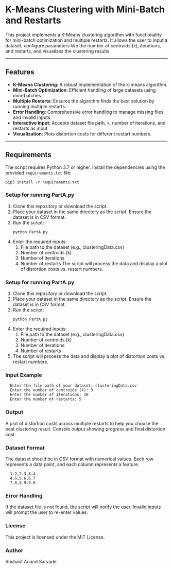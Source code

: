 # K-Means Clustering with Mini-Batch and Restarts

This project implements a K-Means clustering algorithm with functionality for mini-batch optimization and multiple restarts. It allows the user to input a dataset, configure parameters like the number of centroids (`k`), iterations, and restarts, and visualizes the clustering results.

---

## Features
- **K-Means Clustering**: A robust implementation of the k-means algorithm.
- **Mini-Batch Optimization**: Efficient handling of large datasets using mini-batches.
- **Multiple Restarts**: Ensures the algorithm finds the best solution by running multiple restarts.
- **Error Handling**: Comprehensive error handling to manage missing files and invalid inputs.
- **Interactive Input**: Accepts dataset file path, `k`, number of iterations, and restarts as input.
- **Visualization**: Plots distortion costs for different restart numbers.

---

## Requirements
The script requires Python 3.7 or higher. Install the dependencies using the provided `requirements.txt` file:

```
pip3 install -r requirements.txt
```

### Setup for running PartA.py
1. Clone this repository or download the script.
2. Place your dataset in the same directory as the script. Ensure the dataset is in CSV format.
3. Run the script:
     ```
     python PartA.py
     ```
4. Enter the required inputs:
     1. File path to the dataset (e.g., clusteringData.csv)
     2. Number of centroids (k)
     3. Number of iterations
     4. Number of restarts
   The script will process the data and display a plot of distortion costs vs. restart numbers.

### Setup for running PartA.py
1. Clone this repository or download the script.
2. Place your dataset in the same directory as the script. Ensure the dataset is in CSV format.
3. Run the script:
     ```
     python PartA.py
     ```
4. Enter the required inputs:
     1. File path to the dataset (e.g., clusteringData.csv)
     2. Number of centroids (k)
     3. Number of iterations
     4. Number of restarts
5. The script will process the data and display a plot of distortion costs vs. restart numbers.

### Input Example

  ```
    Enter the file path of your dataset: clusteringData.csv
    Enter the number of centroids (k): 3
    Enter the number of iterations: 10
    Enter the number of restarts: 5
  ```

### Output

  A plot of distortion costs across multiple restarts to help you choose the best clustering result.
  Console output showing progress and final distortion cost.

### Dataset Format

  The dataset should be in CSV format with numerical values. Each row represents a data point, and each column       represents a feature.

  ```
    1.2,2.3,3.4
    4.5,5.6,6.7
    7.8,8.9,9.0
  ```

### Error Handling

  If the dataset file is not found, the script will notify the user.
  Invalid inputs will prompt the user to re-enter values.

### License

  This project is licensed under the MIT License.

### Author

  Sushant Anand Sarvade



